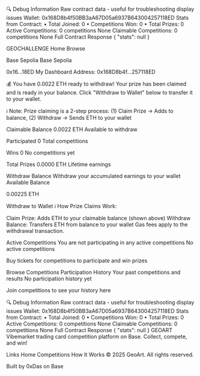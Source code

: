 🔍 Debug Information
Raw contract data - useful for troubleshooting display issues
Wallet: 0x168D8b4f50BB3aA67D05a6937B643004257118ED
Stats from Contract:
• Total Joined: 0
• Competitions Won: 0
• Total Prizes: 0
Active Competitions: 0 competitions
None
Claimable Competitions: 0 competitions
None
Full Contract Response
{
  "stats": null
}

GEOCHALLENGE
Home
Browse

Base Sepolia
Base Sepolia

0x16…18ED
My Dashboard
Address: 0x168D8b4f...257118ED


💰 You have 0.0022 ETH ready to withdraw!
Your prize has been claimed and is ready in your balance. Click "Withdraw to Wallet" below to transfer it to your wallet.

ℹ️ Note: Prize claiming is a 2-step process: (1) Claim Prize → Adds to balance, (2) Withdraw → Sends ETH to your wallet

Claimable Balance
0.0022 ETH
Available to withdraw

Participated
0
Total competitions

Wins
0
No competitions yet

Total Prizes
0.0000 ETH
Lifetime earnings

Withdraw Balance
Withdraw your accumulated earnings to your wallet
Available Balance

0.00225 ETH

Withdraw to Wallet
ℹ️ How Prize Claims Work:

Claim Prize: Adds ETH to your claimable balance (shown above)
Withdraw Balance: Transfers ETH from balance to your wallet
Gas fees apply to the withdrawal transaction.

Active Competitions
You are not participating in any active competitions
No active competitions

Buy tickets for competitions to participate and win prizes

Browse Competitions
Participation History
Your past competitions and results
No participation history yet

Join competitions to see your history here

🔍 Debug Information
Raw contract data - useful for troubleshooting display issues
Wallet: 0x168D8b4f50BB3aA67D05a6937B643004257118ED
Stats from Contract:
• Total Joined: 0
• Competitions Won: 0
• Total Prizes: 0
Active Competitions: 0 competitions
None
Claimable Competitions: 0 competitions
None
Full Contract Response
{
  "stats": null
}
GEOART
Vibemarket trading card competition platform on Base. Collect, compete, and win!

Links
Home
Competitions
How It Works
© 2025 GeoArt. All rights reserved.

Built by 0xDas on Base

